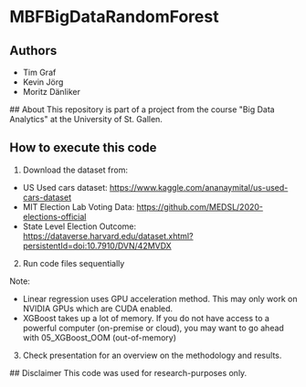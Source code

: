 # MBFBigDataRandomForest

## Authors
* Tim Graf
* Kevin Jörg
* Moritz Dänliker


## About
This repository is part of a project from the course "Big Data Analytics" at the University of St. Gallen. 

## How to execute this code

1. Download the dataset from: 

* US Used cars dataset: https://www.kaggle.com/ananaymital/us-used-cars-dataset
* MIT Election Lab Voting Data: https://github.com/MEDSL/2020-elections-official
* State Level Election Outcome: https://dataverse.harvard.edu/dataset.xhtml?persistentId=doi:10.7910/DVN/42MVDX

2. Run code files sequentially

Note: 
* Linear regression uses GPU acceleration method. This may only work on NVIDIA GPUs which are CUDA enabled. 
* XGBoost takes up a lot of memory. If you do not have access to a powerful computer (on-premise or cloud), you may want to go ahead with 05_XGBoost_OOM (out-of-memory)

3. Check presentation for an overview on the methodology and results. 

## Disclaimer
This code was used for research-purposes only. 